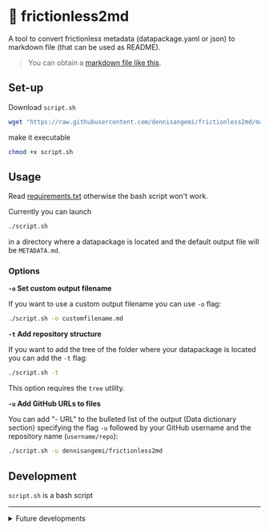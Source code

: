 # 🔧 frictionless2md
A tool to convert frictionless metadata (datapackage.yaml or json) to markdown file (that can be used as README).

> You can obtain a [markdown file like this](https://github.com/chiaraadornetto/dati-tv-elezioni-ue-2019#readme).

## Set-up
Download `script.sh` 
```bash
wget "https://raw.githubusercontent.com/dennisangemi/frictionless2md/main/script.sh"
```

make it executable
```bash
chmod +x script.sh
```

## Usage
Read [requirements.txt](requirements.txt) otherwise the bash script won't work.

Currently you can launch 
```bash
./script.sh
``` 
in a directory where a datapackage is located and the default output file will be `METADATA.md`.

### Options

**`-o` Set custom output filename**

If you want to use a custom output filename you can use `-o` flag:
```bash
./script.sh -o customfilename.md
```

**`-t` Add repository structure**

If you want to add the tree of the folder where your datapackage is located you can add the `-t` flag:
```bash
./script.sh -t
```

This option requires the `tree` utility.

**`-u` Add GitHub URLs to files**

You can add "- URL" to the bulleted list of the output (Data dictionary section) specifying the flag `-u` followed by your GitHub username and the repository name (`username/repo`):

```bash
./script.sh -u dennisangemi/frictionless2md
```


## Development
`script.sh` is a bash script

---
<details>
<summary>Future developments</summary>

## Installation

You can install this tool
```bash
apt-get bla bla instal bla bla frictionless2md
```
## Usage

Launch simply `frictionless2md` in the same directory where `datapackage.yaml` is located.
</details>
